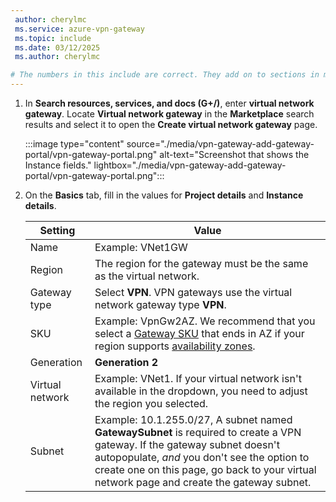 ```yaml
---
 author: cherylmc
 ms.service: azure-vpn-gateway
 ms.topic: include
 ms.date: 03/12/2025
 ms.author: cherylmc

# The numbers in this include are correct. They add on to sections in multiple articles that are already numbered. Please do not change the numbers in any way.
---
```



1. In **Search resources, services, and docs (G+/)**, enter **virtual network gateway**. Locate **Virtual network gateway** in the **Marketplace** search results and select it to open the **Create virtual network gateway** page.

   :::image type="content" source="./media/vpn-gateway-add-gateway-portal/vpn-gateway-portal.png" alt-text="Screenshot that shows the Instance fields." lightbox="./media/vpn-gateway-add-gateway-portal/vpn-gateway-portal.png":::

2. On the **Basics** tab, fill in the values for **Project details** and **Instance details**.

   | Setting | Value |
   |---|---|
   | Name | Example: VNet1GW |
   | Region | The region for the gateway must be the same as the virtual network. |
   | Gateway type | Select **VPN**. VPN gateways use the virtual network gateway type **VPN**. |
   | SKU | Example: VpnGw2AZ. We recommend that you select a [Gateway SKU](../articles/vpn-gateway/about-gateway-skus.md) that ends in AZ if your region supports [availability zones](../articles/vpn-gateway/about-zone-redundant-vnet-gateways.md).|
   | Generation | **Generation 2** |
   | Virtual network | Example: VNet1. If your virtual network isn't available in the dropdown, you need to adjust the region you selected. |
   | Subnet | Example: 10.1.255.0/27, A subnet named **GatewaySubnet** is required to create a VPN gateway. If the gateway subnet doesn't autopopulate, *and* you don't see the option to create one on this page, go back to your virtual network page and create the gateway subnet.|